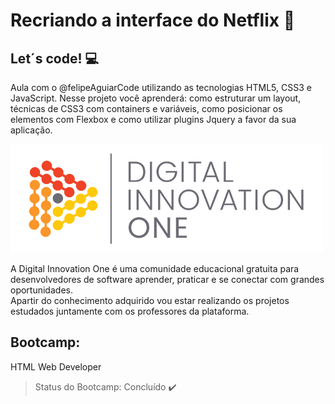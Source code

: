 # Recriando a interface do Netflix 🚀

## Let´s code! :computer:



Aula com o @felipeAguiarCode utilizando as tecnologias HTML5, CSS3 e JavaScript. Nesse projeto você aprenderá: como estruturar um layout, técnicas de CSS3 com containers e variáveis, como posicionar os elementos com Flexbox e como utilizar plugins Jquery a favor da sua aplicação.


<img src="logo-dio.png" >

A Digital Innovation One é uma comunidade educacional gratuita para desenvolvedores de software aprender, praticar e se conectar com grandes oportunidades.<br>
Apartir do conhecimento adquirido vou estar realizando os projetos estudados juntamente com os professores da plataforma.

<!--
> Status do Projeto: Concluido :heavy_check_mark:

> Status do Projeto: Em desenvolvimento :warning:-->

## Bootcamp: 
HTML Web Developer 

> Status do Bootcamp: Concluído :heavy_check_mark:
